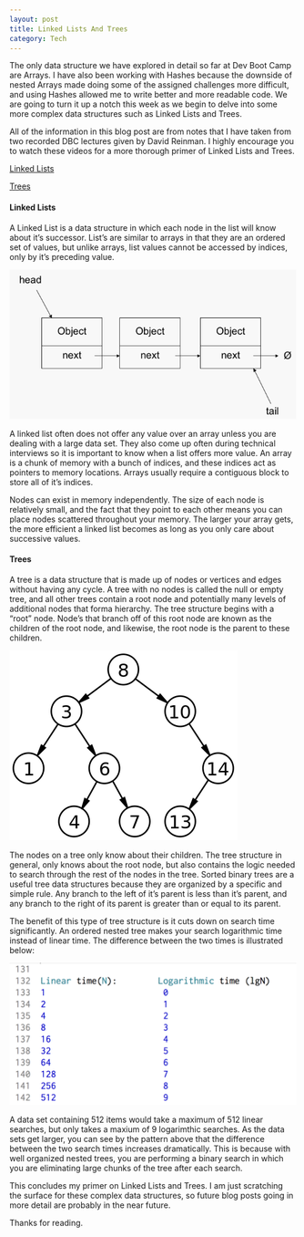 ```yaml
---
layout: post
title: Linked Lists And Trees
category: Tech
---
```


<p>The only data structure we have explored in detail so far at Dev Boot Camp are Arrays. I have also been working with Hashes because the downside of nested Arrays made doing some of the assigned challenges more difficult, and using Hashes allowed me to write better and more readable code. We are going to turn it up a notch this week as we begin to delve into some more complex data structures such as Linked Lists and Trees.</p>

<p>All of the information in this blog post are from notes that I have taken from two recorded DBC lectures given by David Reinman. I highly encourage you to watch these videos for a more thorough primer of Linked Lists and Trees.</p>

<a href="https://talks.devbootcamp.com/linked-lists">Linked Lists</a>
<br>

<a href="https://talks.devbootcamp.com/tree-data-structure">Trees</a>


<h4>Linked Lists</h4>

<p>A Linked List is a data structure in which each node in the list will know about it’s successor. List’s are similar to arrays in that they are an ordered set of values, but unlike arrays, list values cannot be accessed by indices, only by it’s preceding value.</p>

<a href="/img/linked_list.gif"><img src="/img/linked_list.gif"></a>

<p>A linked list often does not offer any value over an array unless you are dealing with a large data set. They also come up often during technical interviews so it is important to know when a list offers more value. An array is a chunk of memory with a bunch of indices, and these indices act as pointers to memory locations. Arrays usually require a contiguous block to store all of it’s indices.</p>

<p>Nodes can exist in memory independently. The size of each node is relatively small, and the fact that they point to each other means you can place nodes scattered throughout your memory. The larger your array gets, the more efficient a linked list becomes as long as you only care about successive values.</p>

<h4>Trees</h4>

<p>A tree is a data structure that is made up of nodes or vertices and edges without having any cycle. A tree with no nodes is called the null or empty tree, and all other trees contain a root node and potentially many levels of additional nodes that forma  hierarchy. The tree structure begins with a “root” node. Node’s that branch off of this root node are known as the children of the root node, and likewise, the root node is the parent to these children.</p>

<a href="/img/binarytree.png"><img src="/img/binarytree.png"></a>

<p>The nodes on a tree only know about their children. The tree structure in general, only knows about the root node, but also contains the logic needed to search through the rest of the nodes in the tree. Sorted binary trees are a useful tree data structures because they are organized by a specific and simple rule. Any branch to the left of it’s parent is less than it’s parent, and any branch to the right of its parent is greater than or equal to its parent.</p>

<p>The benefit of this type of tree structure is it cuts down on search time significantly. An ordered nested tree makes your search logarithmic time instead of linear time. The difference between the two times is illustrated below:</p>

<a href="/img/linear_vs_logarithmic.png"><img src="/img/linear_vs_logarithmic.png"></a>


<p>A data set containing 512 items would take a maximum of 512 linear searches, but only takes a maxium of 9 logarimthic searches. As the data sets get larger, you can see by the pattern above that the difference between the two search times increases dramatically. This is because with well organized nested trees, you are performing a binary search in which you are eliminating large chunks of the tree after each search.</p>

<p>This concludes my primer on Linked Lists and Trees. I am just scratching the surface for these complex data structures, so future blog posts going in more detail are probably in the near future.</p>

<p>Thanks for reading.</p>